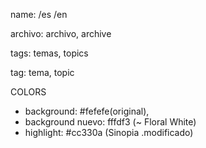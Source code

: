 name: /es /en

archivo: archivo, archive

tags: temas, topics

tag: tema, topic

COLORS
- background: #fefefe(original),
- background nuevo: fffdf3 (~ Floral White)
- highlight: #cc330a (Sinopia .modificado)
